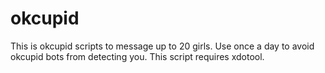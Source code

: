 # okcupid
This is okcupid scripts to message up to 20 girls. Use once a day to avoid okcupid bots from detecting you. This script requires xdotool.
